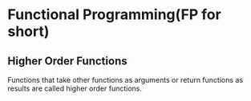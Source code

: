 # Functional Programming(FP for short)

## Higher Order Functions
Functions that take other functions as arguments or return functions as results are called higher order functions. 

